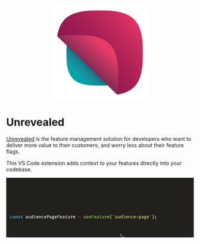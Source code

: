 <p align="center">
  <a href="https://unrevealed.tech">
    <img width="256" src="resources/unrevealed-logo.png">
  </a>
</p>

# Unrevealed

[Unrevealed](https://unrevealed.tech) is the feature management solution for developers who want to deliver more value to their customers, and worry less about their feature flags.

This VS Code extension adds context to your features directly into your codebase.

![Hover example](resources/hover-example.gif)
